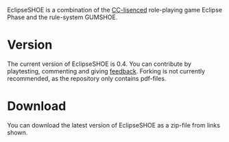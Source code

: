 EclipseSHOE is a combination of the [CC-lisenced](https://creativecommons.org/licenses/) role-playing game Eclipse Phase and the rule-system GUMSHOE.

# Version
The current version of EclipseSHOE is 0.4. You can contribute by playtesting, commenting and giving [feedback](http://bit.ly/epshoequestions). Forking is not currently recommended, as the repository only contains pdf-files.

# Download
You can download the latest version of EclipseSHOE as a zip-file from links shown.
